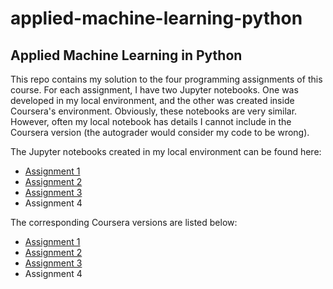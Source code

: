 applied-machine-learning-python
===============================

## Applied Machine Learning in Python

This repo contains my solution to the four programming assignments of this
course. For each assignment, I have two Jupyter notebooks. One was developed in
my local environment, and the other was created inside Coursera's environment.
Obviously, these notebooks are very similar. However, often my local notebook
has details I cannot include in the Coursera version (the autograder would
consider my code to be wrong).

The Jupyter notebooks created in my local environment can be found here:

* [Assignment 1](https://github.com/mwoitek/applied-machine-learning-python/blob/master/assignment_1/Assignment_1_local.ipynb)
* [Assignment 2](https://github.com/mwoitek/applied-machine-learning-python/blob/master/assignment_2/Assignment_2_local.ipynb)
* [Assignment 3](https://github.com/mwoitek/applied-machine-learning-python/blob/master/assignment_3/Assignment_3_local.ipynb)
* Assignment 4

The corresponding Coursera versions are listed below:

* [Assignment 1](https://github.com/mwoitek/applied-machine-learning-python/blob/master/assignment_1/Assignment_1_coursera.ipynb)
* [Assignment 2](https://github.com/mwoitek/applied-machine-learning-python/blob/master/assignment_2/Assignment_2_coursera.ipynb)
* [Assignment 3](https://github.com/mwoitek/applied-machine-learning-python/blob/master/assignment_3/Assignment_3_coursera.ipynb)
* Assignment 4
